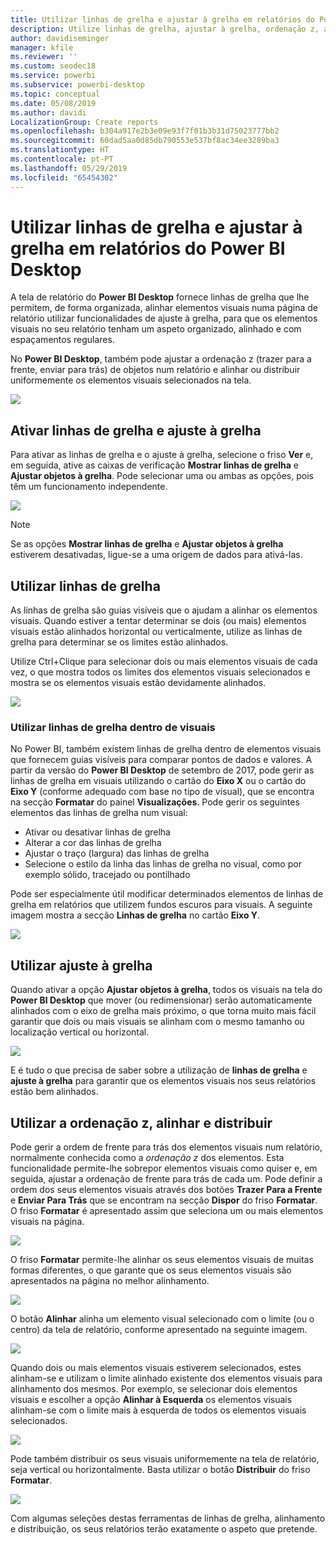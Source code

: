 ```yaml
---
title: Utilizar linhas de grelha e ajustar à grelha em relatórios do Power BI Desktop
description: Utilize linhas de grelha, ajustar à grelha, ordenação z, alinhamento e distribuição em relatórios do Power BI Desktop
author: davidiseminger
manager: kfile
ms.reviewer: ''
ms.custom: seodec18
ms.service: powerbi
ms.subservice: powerbi-desktop
ms.topic: conceptual
ms.date: 05/08/2019
ms.author: davidi
LocalizationGroup: Create reports
ms.openlocfilehash: b304a917e2b3e09e93f7f01b3b31d75023777bb2
ms.sourcegitcommit: 60dad5aa0d85db790553e537bf8ac34ee3289ba3
ms.translationtype: HT
ms.contentlocale: pt-PT
ms.lasthandoff: 05/29/2019
ms.locfileid: "65454302"
---
```

# <a name="use-gridlines-and-snap-to-grid-in-power-bi-desktop-reports"></a>Utilizar linhas de grelha e ajustar à grelha em relatórios do Power BI Desktop
A tela de relatório do **Power BI Desktop** fornece linhas de grelha que lhe permitem, de forma organizada, alinhar elementos visuais numa página de relatório utilizar funcionalidades de ajuste à grelha, para que os elementos visuais no seu relatório tenham um aspeto organizado, alinhado e com espaçamentos regulares.

No **Power BI Desktop**, também pode ajustar a ordenação z (trazer para a frente, enviar para trás) de objetos num relatório e alinhar ou distribuir uniformemente os elementos visuais selecionados na tela.

![](media/desktop-gridlines-snap-to-grid/snap-to-grid_0.png)

## <a name="enabling-gridlines-and-snap-to-grid"></a>Ativar linhas de grelha e ajuste à grelha
Para ativar as linhas de grelha e o ajuste à grelha, selecione o friso **Ver** e, em seguida, ative as caixas de verificação **Mostrar linhas de grelha** e **Ajustar objetos à grelha**. Pode selecionar uma ou ambas as opções, pois têm um funcionamento independente.

![](media/desktop-gridlines-snap-to-grid/snap-to-grid_1.png)

> [!NOTE]
> Se as opções **Mostrar linhas de grelha** e **Ajustar objetos à grelha** estiverem desativadas, ligue-se a uma origem de dados para ativá-las.

## <a name="using-gridlines"></a>Utilizar linhas de grelha
As linhas de grelha são guias visíveis que o ajudam a alinhar os elementos visuais. Quando estiver a tentar determinar se dois (ou mais) elementos visuais estão alinhados horizontal ou verticalmente, utilize as linhas de grelha para determinar se os limites estão alinhados.

Utilize Ctrl+Clique para selecionar dois ou mais elementos visuais de cada vez, o que mostra todos os limites dos elementos visuais selecionados e mostra se os elementos visuais estão devidamente alinhados.

![](media/desktop-gridlines-snap-to-grid/snap-to-grid_2.png)

### <a name="using-gridlines-inside-visuals"></a>Utilizar linhas de grelha dentro de visuais
No Power BI, também existem linhas de grelha dentro de elementos visuais que fornecem guias visíveis para comparar pontos de dados e valores. A partir da versão do **Power BI Desktop** de setembro de 2017, pode gerir as linhas de grelha em visuais utilizando o cartão do **Eixo X** ou o cartão do **Eixo Y** (conforme adequado com base no tipo de visual), que se encontra na secção **Formatar** do painel **Visualizações**. Pode gerir os seguintes elementos das linhas de grelha num visual:

* Ativar ou desativar linhas de grelha
* Alterar a cor das linhas de grelha
* Ajustar o traço (largura) das linhas de grelha
* Selecione o estilo da linha das linhas de grelha no visual, como por exemplo sólido, tracejado ou pontilhado

Pode ser especialmente útil modificar determinados elementos de linhas de grelha em relatórios que utilizem fundos escuros para visuais. A seguinte imagem mostra a secção **Linhas de grelha** no cartão **Eixo Y**.

![](media/desktop-gridlines-snap-to-grid/snap-to-grid_9.png)

## <a name="using-snap-to-grid"></a>Utilizar ajuste à grelha
Quando ativar a opção **Ajustar objetos à grelha**, todos os visuais na tela do **Power BI Desktop** que mover (ou redimensionar) serão automaticamente alinhados com o eixo de grelha mais próximo, o que torna muito mais fácil garantir que dois ou mais visuais se alinham com o mesmo tamanho ou localização vertical ou horizontal.

![](media/desktop-gridlines-snap-to-grid/snap-to-grid_3.png)

E é tudo o que precisa de saber sobre a utilização de **linhas de grelha** e **ajuste à grelha** para garantir que os elementos visuais nos seus relatórios estão bem alinhados.

## <a name="using-z-order-align-and-distribute"></a>Utilizar a ordenação z, alinhar e distribuir
Pode gerir a ordem de frente para trás dos elementos visuais num relatório, normalmente conhecida como a *ordenação z* dos elementos. Esta funcionalidade permite-lhe sobrepor elementos visuais como quiser e, em seguida, ajustar a ordenação de frente para trás de cada um. Pode definir a ordem dos seus elementos visuais através dos botões **Trazer Para a Frente** e **Enviar Para Trás** que se encontram na secção **Dispor** do friso **Formatar**. O friso **Formatar** é apresentado assim que seleciona um ou mais elementos visuais na página.

![](media/desktop-gridlines-snap-to-grid/snap-to-grid_4.png)

O friso **Formatar** permite-lhe alinhar os seus elementos visuais de muitas formas diferentes, o que garante que os seus elementos visuais são apresentados na página no melhor alinhamento.

![](media/desktop-gridlines-snap-to-grid/snap-to-grid_5.png)

O botão **Alinhar** alinha um elemento visual selecionado com o limite (ou o centro) da tela de relatório, conforme apresentado na seguinte imagem.

![](media/desktop-gridlines-snap-to-grid/snap-to-grid_6.png)

Quando dois ou mais elementos visuais estiverem selecionados, estes alinham-se e utilizam o limite alinhado existente dos elementos visuais para alinhamento dos mesmos. Por exemplo, se selecionar dois elementos visuais e escolher a opção **Alinhar à Esquerda** os elementos visuais alinham-se com o limite mais à esquerda de todos os elementos visuais selecionados.

![](media/desktop-gridlines-snap-to-grid/snap-to-grid_7.png)

Pode também distribuir os seus visuais uniformemente na tela de relatório, seja vertical ou horizontalmente. Basta utilizar o botão **Distribuir** do friso **Formatar**.

![](media/desktop-gridlines-snap-to-grid/snap-to-grid_8.png)

Com algumas seleções destas ferramentas de linhas de grelha, alinhamento e distribuição, os seus relatórios terão exatamente o aspeto que pretende.

